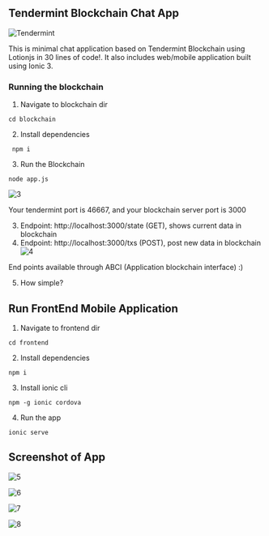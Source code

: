 ## Tendermint Blockchain Chat App
![Tendermint](http://www.peerity.io/images/Tendermint-logo2.png)

This is minimal chat application based on Tendermint Blockchain using Lotionjs in 30 lines of code!. It also includes web/mobile application built using Ionic 3.

### Running the blockchain
1. Navigate to blockchain dir 
```
cd blockchain
```
2. Install dependencies 
```
 npm i 
```
3. Run the Blockchain
``` 
node app.js
```

![3](img/3.png)

Your tendermint port is 46667, and your blockchain server port is 3000

3. Endpoint: http://localhost:3000/state (GET), shows current data in blockchain
4. Endpoint: http://localhost:3000/txs (POST), post new data in blockchain
![4](img/4.png)

End points available through ABCI (Application blockchain interface) :)

5. How simple?

## Run FrontEnd Mobile Application
1. Navigate to frontend dir
```
cd frontend
```
2. Install dependencies
```
npm i
```
3. Install ionic cli 
```
npm -g ionic cordova
```
4. Run the app
```
ionic serve
```

## Screenshot of App
![5](img/5.png)


![6](img/6.png)


![7](img/7.png)

![8](img/8.png)
